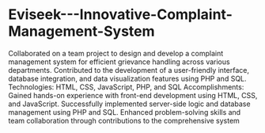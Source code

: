 # Eviseek---Innovative-Complaint-Management-System
Collaborated on a team project to design and develop a complaint management system for efficient grievance handling across various departments. Contributed to the development of a user-friendly interface, database integration, and data visualization features using PHP and SQL.
Technologies: HTML, CSS, JavaScript, PHP, and SQL
Accomplishments:
Gained hands-on experience with front-end development using HTML,
CSS, and JavaScript.
Successfully implemented server-side logic and database management
using PHP and SQL.
Enhanced problem-solving skills and team collaboration through
contributions to the comprehensive system
